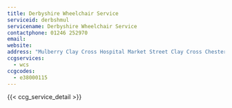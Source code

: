 ```yaml
---
title: Derbyshire Wheelchair Service
serviceid: derbshmul
servicename: Derbyshire Wheelchair Service
contactphone: 01246 252970
email: 
website: 
address: "Mulberry Clay Cross Hospital Market Street Clay Cross Chesterfield Derbyshire S45 9NZ"
ccgservices:
  - wcs
ccgcodes:
  - e38000115
---
```


{{< ccg_service_detail >}}
